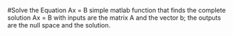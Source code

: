 #Solve the Equation Ax = B
simple matlab function that finds the complete solution Ax = B with inputs are the matrix A and the vector b; the outputs are the null space and the solution.
